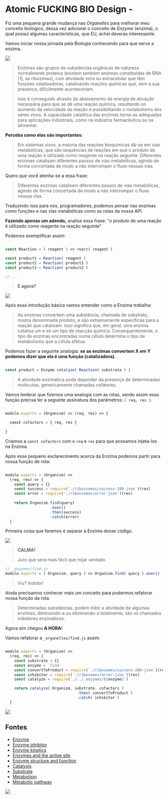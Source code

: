 # Atomic FUCKING BIO Design - 

Fiz uma pequena grande mudança nas *Organelles* para melhorar meu conceito biológico, 
dessa vez adicionei o conceito de *Enzyme* (enzima), o qual possui algumas características, 
que EU, achei deveras interessante.

Vamos iniciar nossa jornada pela Biologia conhecendo para que serve a enzima. 

![](https://ka-perseus-images.s3.amazonaws.com/7cfb71d72534e7c98b02fd1afc815a4100dccfcc.svg)

> Enzimas são grupos de substâncias orgânicas de natureza normalmente proteica 
> (existem também enzimas constituídas de RNA [1], as ribozimas), com atividade intra ou 
> extracelular que têm funções catalisadoras, catalisando reações químicas que, sem a sua presença, 
> dificilmente aconteceriam. 
> 
> Isso é conseguido através do abaixamento da energia de ativação necessária para que se dê uma 
> reação química, resultando no aumento da velocidade da reação e possibilitando o metabolismo 
> dos seres vivos. A capacidade catalítica das enzimas torna-as adequadas para aplicações industriais, 
> como na indústria farmacêutica ou na alimentar.

**Perceba como elas são importantes:**

> Em sistemas vivos, a maioria das reações bioquímicas dá-se em vias metabólicas, que são 
> sequências de reações em que o produto de uma reação é utilizado como reagente na reação 
> seguinte. Diferentes enzimas catalisam diferentes passos de vias metabólicas, agindo de forma 
> concertada de modo a não interromper o fluxo nessas vias.


Quero que você atenha-se a essa frase: 

> Diferentes enzimas catalisam diferentes passos de vias metabólicas, 
> agindo de forma concertada de modo a não interromper o fluxo nessas vias.`


Traduzindo isso para nós, programadores, podemos pensar nas enzimas como funções e 
nas vias metabólicas como as rotas da nossa API.


**Fazendo apenas um adendo,** analise essa frase: "o produto de uma reação é utilizado 
como reagente na reação seguinte"

Podemos exemplificar assim:

```js

const Reaction = ( reagent ) => react( reagent )

const product1 = Reaction( reagent )
const product2 = Reaction( product1 )
const product3 = Reaction( product2 )

// ...

```


> **E agora?**


![](http://i2.kym-cdn.com/entries/icons/original/000/008/798/Too_Easy_2.png)
 

Após essa introdução básica vamos entender como a Enzima trabalha:


 > As enzimas convertem uma substância, chamada de substrato, noutra denominada produto, 
 > e são extremamente específicas para a reação que catalisam. Isso significa que, em geral, uma 
 > enzima catalisa um e só um tipo de reacção química. Consequentemente, o tipo de enzimas 
 > encontradas numa célula determina o tipo de metabolismo que a célula efetua.


Podemos fazer a seguinte analogia: **se as enzimas convertem X em Y podemos dizer 
que ela é uma função (catalizadora).**


```js

const product = Enzyme.catalyze( Reaction( substrate ) )

```


> A atividade enzimática pode depender da presença de determinadas moléculas, 
> genericamente chamadas cofatores.


Vamos lembrar que fizemos uma analogia com as rotas, sendo assim essa função precisa ter a seguinte
assinatura dos parâmetros: `( req, res )`.


```js

module.exports = (Organism) => (req, res) => {

  const cofactors = { req, res }

}

```


Criamos a `const cofactors` com o `req` e `res` para que possamos injeta-los na Enzima.

Após esse pequeno esclarecimento acerca da Enzima podemos partir para nossa função de rota:

```js

module.exports = (Organism) => 
  (req, res) => {
    const query = {}
    const success = require('./ribossomos/success-200-json')(res)
    const error = require('./ribossomos/error-json')(res)
    
    return Organism.find(query)
                    .exec()
                    .then(success)
                    .catch(error)
  }

```


Primeira coisa que faremos é separar a Enzima desse código.

![](http://i.giphy.com/e7eBd417vuyFG.gif)


> **CALMA!** 

> Juro que será mais fácil que mijar sentado.


```js
// _enzymes/find.js
module.exports = ( Organism, query ) => Organism.find( query ).exec()

```


> Viu? Indolor!

Ainda precisamos conhecer mais um conceito para podermos refatorar nossa função da rota.

> Determinadas substâncias, podem inibir a atividade de algumas enzimas, diminuindo-a ou eliminando-a totalmente; são os chamados inibidores enzimáticos.

Agora sim chegou **A HORA**!

Vamos refatorar a `_organelles/find.js` assim:

```js

module.exports = (Organism) => 
  (req, res) => {
    const substrate = {}
    const enzyme = `find`
    const convertToProduct = require(`./ribosomes/success-200-json`)(res)
    const inhibitor = require(`./ribosomes/error-json`)(res)
    const catalyze = require(`./../_enzymes/${enzyme}`)

    return catalyze( Organism, substrate, cofactors )
                                .then( convertToProduct )
                                .catch( inhibitor )
  }

```



![](https://ka-perseus-images.s3.amazonaws.com/1d7e59bb1a3bfce307a001c2d4bbf763d0d11641.svg)


## Fontes

- [Enzyme](https://en.wikipedia.org/wiki/Enzyme)
- [Enzyme inhibitor](https://en.wikipedia.org/wiki/Enzyme_inhibitor)
- [Enzyme kinetics](https://en.wikipedia.org/wiki/Enzyme_kinetics)
- [Enzymes and the active site](https://www.khanacademy.org/science/biology/energy-and-enzymes/introduction-to-enzymes/a/enzymes-and-the-active-site)
- [Enzyme structure and function](https://www.khanacademy.org/test-prep/mcat/biomolecules/enzyme-structure-and-function/a/enzyme-structure-and-function)
- [Catalysis](https://en.wikipedia.org/wiki/Catalysis)
- [Substrate](https://en.wikipedia.org/wiki/Substrate_(chemistry))
- [Metabolism](https://en.wikipedia.org/wiki/Metabolism)
- [Metabolic pathway](https://en.wikipedia.org/wiki/Metabolic_pathway)


![](https://cdn.meme.am/cache/instances/folder230/47194230.jpg)
